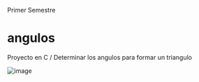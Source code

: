 Primer Semestre
# angulos
Proyecto en C / Determinar los angulos para formar un triangulo

![image](https://user-images.githubusercontent.com/67943690/118200243-b300e480-b422-11eb-974e-a15a5fdf8cbf.png)

